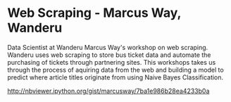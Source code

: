 **Web Scraping - Marcus Way, Wanderu**
===================

Data Scientist at Wanderu Marcus Way's workshop on web scraping. Wanderu uses web scraping to store bus ticket data and automate the purchasing of tickets through partnering sites. This workshops takes us through the process of aquiring data from the web and building a model to predict where article titles originate from using Naive Bayes Classification.

http://nbviewer.ipython.org/gist/marcusway/7ba1e986b28ea4233b0a
